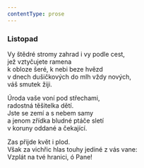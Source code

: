 ```yaml
---
contentType: prose
---
```


### Listopad

Vy štědré stromy zahrad i vy podle cest,  
jež vztyčujete ramena  
k obloze šeré, k nebi beze hvězd  
v dnech dušičkových do mlh vždy nových,  
váš smutek žiji.

Úroda vaše voní pod střechami,  
radostná těšitelka dětí.  
Jste se zemí a s nebem samy  
a jenom zřídka bludné ptáče sletí  
v koruny oddané a čekající.

Zas přijde květ i plod.  
Však za vichřic hlas touhy jediné z vás vane:  
Vzplát na tvé hranici, ó Pane!
